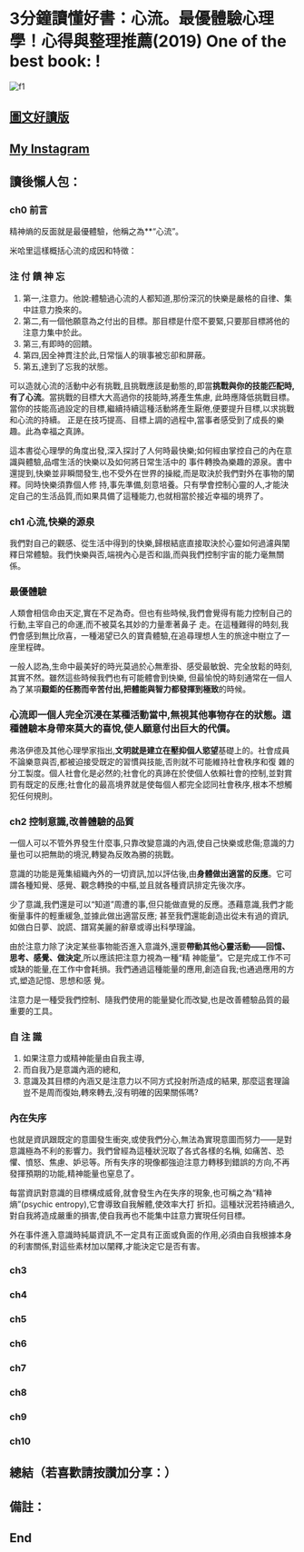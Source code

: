# 3分鐘讀懂好書：心流。最優體驗心理學！心得與整理推薦(2019) One of the best book: !
![f1](https://github.com/HCH1/blog/blob/master/fig/book3.png)

## [圖文好讀版]()
## [My Instagram](https://www.instagram.com/redbox111)

## 讀後懶人包：
### ch0 前言
精神熵的反面就是最優體驗，他稱之為**“心流”。

米哈里這樣概括心流的成因和特徵：
### 注 付 饋 神 忘
1. 第一,注意力。他說:體驗過心流的人都知道,那份深沉的快樂是嚴格的自律、集中註意力換來的。
1. 第二,有一個他願意為之付出的目標。那目標是什麼不要緊,只要那目標將他的注意力集中於此。
1. 第三,有即時的回饋。
1. 第四,因全神貫注於此,日常惱人的瑣事被忘卻和屏蔽。
1. 第五,達到了忘我的狀態。

可以造就心流的活動中必有挑戰,且挑戰應該是動態的,即當**挑戰與你的技能匹配時,有了心流**。當挑戰的目標大大高過你的技能時,將產生焦慮,
此時應降低挑戰目標。當你的技能高過設定的目標,繼續持續這種活動將產生厭倦,便要提升目標,以求挑戰和心流的持續。
正是在技巧提高、目標上調的過程中,當事者感受到了成長的樂趣。此為幸福之真諦。

這本書從心理學的角度出發,深入探討了人何時最快樂;如何經由掌控自己的內在意識與體驗,品嚐生活的快樂以及如何將日常生活中的
事件轉換為樂趣的源泉。書中還提到,快樂並非瞬間發生,也不受外在世界的操縱,而是取決於我們對外在事物的闡釋。同時快樂須靠個人修
持,事先準備,刻意培養。只有學會控制心靈的人,才能決定自己的生活品質,而如果具備了這種能力,也就相當於接近幸福的境界了。

### ch1 心流,快樂的源泉
我們對自己的觀感、從生活中得到的快樂,歸根結底直接取決於心靈如何過濾與闡釋日常體驗。我們快樂與否,端視內心是否和諧,而與我們控制宇宙的能力毫無關係。

### 最優體驗
人類會相信命由天定,實在不足為奇。但也有些時候,我們會覺得有能力控制自己的行動,主宰自己的命運,而不被莫名其妙的力量牽著鼻子
走。在這種難得的時刻,我們會感到無比欣喜，一種渴望已久的寶貴體驗,在追尋理想人生的旅途中樹立了一座里程碑。

一般人認為,生命中最美好的時光莫過於心無牽掛、感受最敏銳、完全放鬆的時刻,其實不然。雖然這些時候我們也有可能體會到快樂,
但最愉悅的時刻通常在一個人為了某項**艱鉅的任務而辛苦付出,把體能與智力都發揮到極致**的時候。

### 心流即一個人完全沉浸在某種活動當中,無視其他事物存在的狀態。這種體驗本身帶來莫大的喜悅,使人願意付出巨大的代價。

弗洛伊德及其他心理學家指出,**文明就是建立在壓抑個人慾望**基礎上的。社會成員不論樂意與否,都被迫接受既定的習慣與技能,否則就不可能維持社會秩序和復
雜的分工製度。個人社會化是必然的;社會化的真諦在於使個人依賴社會的控制,並對賞罰有既定的反應;社會化的最高境界就是使每個人都完全認同社會秩序,根本不想觸犯任何規則。

### ch2 控制意識,改善體驗的品質
一個人可以不管外界發生什麼事,只靠改變意識的內涵,使自己快樂或悲傷;意識的力量也可以把無助的境況,轉變為反敗為勝的挑戰。

意識的功能是蒐集組織內外的一切資訊,加以評估後,由**身體做出適當的反應**。它可謂各種知覺、感覺、觀念轉換的中樞,並且就各種資訊排定先後次序。

少了意識,我們還是可以“知道”周遭的事,但只能做直覺的反應。憑藉意識,我們才能衡量事件的輕重緩急,並據此做出適當反應;
甚至我們還能創造出從未有過的資訊,如做白日夢、說謊、譜寫美麗的辭章或導出科學理論。

由於注意力除了決定某些事物能否進入意識外,還要**帶動其他心靈活動——回憶、思考、感覺、做決定**,所以應該把注意力視為一種“精
神能量”。它是完成工作不可或缺的能量,在工作中會耗損。我們通過這種能量的應用,創造自我;也通過應用的方式,塑造記憶、思想和感
覺。

注意力是一種受我們控制、隨我們使用的能量變化而改變,也是改善體驗品質的最重要的工具。

### 自 注 識
1. 如果注意力或精神能量由自我主導,
1. 而自我乃是意識內涵的總和,
1. 意識及其目標的內涵又是注意力以不同方式投射所造成的結果,
那麼這套理論豈不是周而復始,轉來轉去,沒有明確的因果關係嗎?

### 內在失序
也就是資訊跟既定的意圖發生衝突,或使我們分心,無法為實現意圖而努力——是對意識極為不利的影響力。我們曾經為這種狀況取了各式各樣的名稱,
如痛苦、恐懼、憤怒、焦慮、妒忌等。所有失序的現像都強迫注意力轉移到錯誤的方向,不再發揮預期的功能,精神能量也窒息了。

每當資訊對意識的目標構成威脅,就會發生內在失序的現象,也可稱之為“精神熵”(psychic entropy),它會導致自我解體,使效率大打
折扣。這種狀況若持續過久,對自我將造成嚴重的損害,使自我再也不能集中註意力實現任何目標。

外在事件進入意識時純屬資訊,不一定具有正面或負面的作用,必須由自我根據本身的利害關係,對這些素材加以闡釋,才能決定它是否有害。




### ch3 

### ch4 

### ch5 

### ch6 

### ch7 

### ch8 

### ch9 

### ch10 


## 總結（若喜歡請按讚加分享：）

## 備註：

## End
